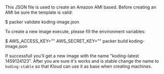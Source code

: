 This JSON file is used to create an Amazon AMI based. Before creating an AMI be
sure the template is valid:

$ packer validate koding-image.json

To create a new image execute, please fill the environment variables:

$ AWS_ACCESS_KEY=""  AWS_SECRET_KEY="" packer build koding-image.json

If successfull you'll get a new image with the name "koding-latest 1459124123".
After you are sure it's works and is stable change the name to `koding-stable`
so that Kloud can use it as base when creating machines.

